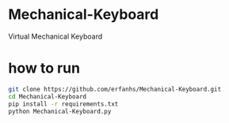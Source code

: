 # Mechanical-Keyboard
Virtual Mechanical Keyboard

# how to run
```bash
git clone https://github.com/erfanhs/Mechanical-Keyboard.git
cd Mechanical-Keyboard
pip install -r requirements.txt
python Mechanical-Keyboard.py
```
